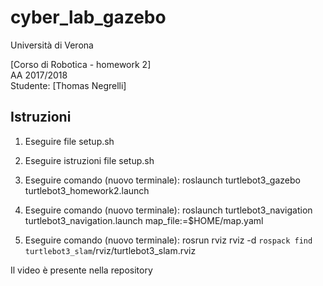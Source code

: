 # cyber_lab_gazebo

Università di Verona

[Corso di Robotica - homework 2]<br>
AA 2017/2018<br>
Studente: [Thomas Negrelli]

## Istruzioni

1. Eseguire file setup.sh

2. Eseguire istruzioni file setup.sh

3. Eseguire comando (nuovo terminale): roslaunch turtlebot3_gazebo turtlebot3_homework2.launch

4. Eseguire comando (nuovo terminale): roslaunch turtlebot3_navigation turtlebot3_navigation.launch map_file:=$HOME/map.yaml

5. Eseguire comando (nuovo terminale): rosrun rviz rviz -d `rospack find turtlebot3_slam`/rviz/turtlebot3_slam.rviz

Il video è presente nella repository
